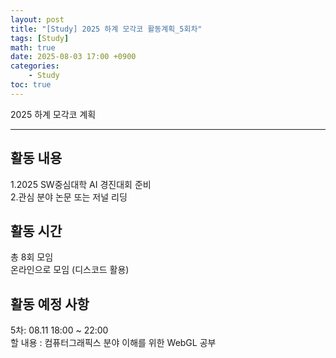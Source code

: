 ```yaml
---
layout: post
title: "[Study] 2025 하계 모각코 활동계획_5회차"
tags: [Study]
math: true
date: 2025-08-03 17:00 +0900
categories:
    - Study
toc: true
---
```

2025 하계 모각코 계획
* * *
## 활동 내용
1.2025 SW중심대학 AI 경진대회 준비   
2.관심 분야 논문 또는 저널 리딩   
## 활동 시간
총 8회 모임   
온라인으로 모임 (디스코드 활용)  
## 활동 예정 사항   
5차: 08.11 18:00 ~ 22:00   
할 내용 : 컴퓨터그래픽스 분야 이해를 위한 WebGL 공부
 

